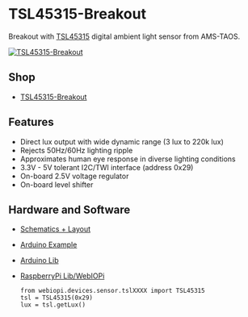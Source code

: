 # TSL45315-Breakout
Breakout with [TSL45315](http://www.ams.com/eng/Products/Light-Sensors/Ambient-Light-Sensor-ALS/TSL45315) digital ambient light sensor from AMS-TAOS.

[![TSL45315-Breakout](https://raw.github.com/watterott/TSL45315-Breakout/master/pcb/TSL45315-Breakout_v10.jpg)](http://www.watterott.com/en/TSL45315-Breakout)


## Shop
* [TSL45315-Breakout](http://www.watterott.com/en/TSL45315-Breakout)


## Features
* Direct lux output with wide dynamic range (3 lux to 220k lux)
* Rejects 50Hz/60Hz lighting ripple
* Approximates human eye response in diverse lighting conditions
* 3.3V - 5V tolerant I2C/TWI interface (address 0x29)
* On-board 2.5V voltage regulator
* On-board level shifter


## Hardware and Software
* [Schematics + Layout](https://github.com/watterott/TSL45315-Breakout/tree/master/pcb)

* [Arduino Example](https://github.com/watterott/TSL45315-Breakout/tree/master/src)

* [Arduino Lib](https://github.com/adidax/Makerblog_TSL45315)

* [RaspberryPi Lib/WebIOPi](http://code.google.com/p/webiopi/wiki/TSL4531)
    ```
    from webiopi.devices.sensor.tslXXXX import TSL45315
    tsl = TSL45315(0x29)
    lux = tsl.getLux()
    ```
